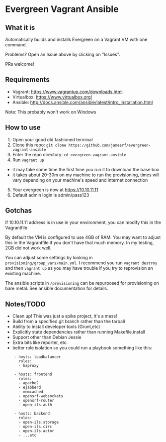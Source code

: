 # Evergreen Vagrant Ansible

## What it is

Automatically builds and installs Evergreen on a Vagrant VM with one command.

Problems?  Open an Issue above by clicking on "Issues".

PRs welcome!

## Requirements

- Vagrant: https://www.vagrantup.com/downloads.html
- Virtualbox: https://www.virtualbox.org/
- Ansible: http://docs.ansible.com/ansible/latest/intro_installation.html

Note: This probably won't work on Windows

## How to use

1. Open your good old fashioned terminal
2. Clone this repo: `git clone https://github.com/jamesrf/evergreen-vagrant-ansible`
3. Enter the repo directory: `cd evergreen-vagrant-ansible`
4. Run `vagrant up` 
  - it may take some time the first time you run it to download the base box
  - it takes about 20-30m on my machine to run the provisioning, times will vary depending on your machine's speed and internet connection
  
5. Your evergreen is now at https://10.10.11.11
6. Default admin login is admin/pass123


## Gotchas

If 10.10.11.11 address is in use in your environment, you can modify this in the Vagrantfile

By default the VM is configured to use 4GB of RAM.  You may want to adjust this in the Vagrantfile if you don't have that much memory.  In my testing, 2GB did not work well.

You can adjust some settings by looking in `provisioning/group_vars/main.yml`.  I recommend you run `vagrant destroy` and then `vagrant up` as you may have trouble if you try to reprovision an existing machine.

The ansible scripts in `/provisioning` can be repurposed for provisioning on bare metal.  See ansible documentation for details.

## Notes/TODO
- Clean up!  This was just a spike project, it's a mess!
- Build from a specified git branch rather than the tarball
- Ability to install developer tools (Grunt,etc)
- Explicitly state dependencies rather than running Makefile.install
- Support other than Debian Jessie
- Extra bits like reporter, etc.
- better role isolation so you could run a playbook something like this:
```
    - hosts: loadbalancer
      roles:
      - haproxy

    - hosts: frontend
      roles:
      - apache2
      - ejabberd
      - memcached
      - opensrf-websockets
      - opensrf-router
      - open-ils.auth
    
    - hosts: backend
      roles: 
      - open-ils.storage
      - open-ils.circ
      - open-ils.actor
      - ...etc
```

